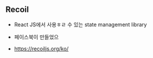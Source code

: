 ## Recoil

- React JS에서 사용ㅎㄹ 수 있는 state management library
- 페이스북이 만들었으

- https://recoiljs.org/ko/
